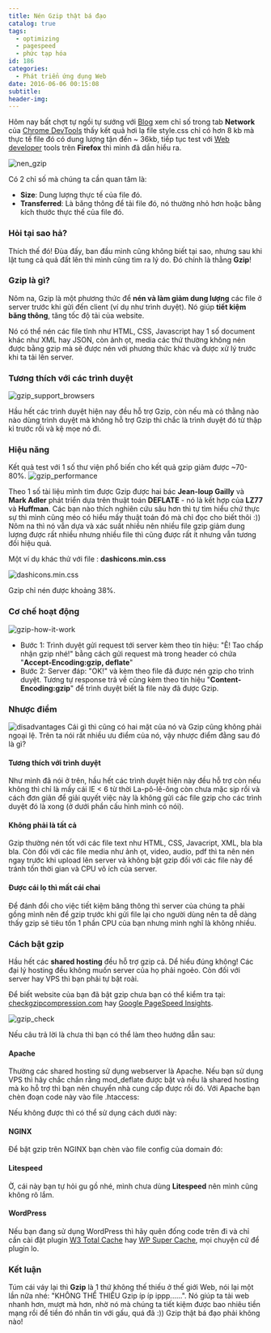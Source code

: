 ```yaml
---
title: Nén Gzip thật bá đạo
catalog: true
tags:
  - optimizing
  - pagespeed
  - phức tạp hóa
id: 186
categories:
  - Phát triển ứng dụng Web
date: 2016-06-06 00:15:08
subtitle:
header-img:
---
```


Hôm nay bất chợt tự ngồi tự sướng với [Blog](//blogk.xyz) xem chỉ số trong tab **Network** của [Chrome DevTools](https://developer.chrome.com/devtools) thấy kết quả hơi lạ file style.css chỉ có hơn 8 kb mà thực tế file đó có dung lượng tận đến ~ 36kb, tiếp tục test với [Web developer](//blogk.xyz/category/web-development/) tools trên **Firefox** thì mình đã dần hiểu ra.<!--more-->

![nen_gzip](http://blogk.xyz/wp-content/uploads/2016/06/nen_gzip.png)

Có 2 chỉ số mà chúng ta cần quan tâm là:
- **Size**: Dung lượng thực tế của file đó.
- **Transferred**: Là băng thông để tải file đó, nó thường nhỏ hơn hoặc bằng kích thước thực thế của file đó.

### Hỏi tại sao hả?

Thích thế đó! Đùa đấy, ban đầu mình cũng không biết tại sao, nhưng sau khi lật tung cả quả đất lên thì mình cũng tìm ra lý do. Đó chính là thằng **Gzip**!

### Gzip là gì?

Nôm na, Gzip là một phương thức để **nén và làm giảm dung lượng** các file ở server trước khi gửi đến client (ví dụ như trình duyệt). Nó giúp **tiết kiệm băng thông**, tăng tốc độ tải của website.

Nó có thể nén các file tĩnh như HTML, CSS, Javascript hay 1 số document khác như XML hay JSON, còn ảnh ọt, media các thứ thường không nén được bằng gzip mà sẽ được nén với phương thức khác và được xử lý trước khi ta tải lên server.

### Tương thích với các trình duyệt

![gzip_support_browsers](http://blogk.xyz/wp-content/uploads/2016/06/gzip_support_browsers.png)

Hầu hết các trình duyệt hiện nay đều hỗ trợ Gzip, còn nếu mà có thằng nào nào dùng trình duyệt mà không hỗ trợ Gzip thì chắc là trình duyệt đó từ thập kỉ trước rồi và kệ mọe nó đi.

### Hiệu năng

Kết quả test với 1 số thư viện phổ biến cho kết quả gzip giảm được ~70-80%.
![gzip_performance](http://blogk.xyz/wp-content/uploads/2016/06/gzip_performance.png)

Theo 1 số tài liệu mình tìm được Gzip được hai bác **Jean-loup Gailly** và **Mark Adler** phát triển dựa trên thuật toán **DEFLATE** - nó là kết hợp của **LZ77** và **Huffman**. Các bạn nào thích nghiên cứu sâu hơn thì tự tìm hiểu chứ thực sự thì mình cũng méo có hiểu mấy thuật toán đó mà chỉ đọc cho biết thôi :)) Nôm na thì nó vẫn dựa và xác suất nhiều nên nhiều file gzip giảm dung lượng được rất nhiều nhưng nhiều file thì cũng được rất ít nhưng vẫn tương đối hiệu quả.

Một ví dụ khác thử với file : **dashicons.min.css**

![dashicons.min.css](http://blogk.xyz/wp-content/uploads/2016/06/dashicons.min_.css.png)

Gzip chỉ nén được khoảng 38%.

### Cơ chế hoạt động

![gzip-how-it-work](http://blogk.xyz/wp-content/uploads/2016/06/gzip-how-it-work.png)
- Bước 1: Trình duyệt gửi request tới server kèm theo tín hiệu: "Ê! Tao chấp nhận gzip nhé!" bằng cách gửi request mà trong header có chứa "**Accept-Encoding:gzip, deflate**"
- Bước 2: Server đáp: "OK!" và kèm theo file đã được nén gzip cho trình duyệt. Tương tự response trả về cũng kèm theo tín hiệu "**Content-Encoding:gzip**" để trình duyệt biết là file này đã được Gzip.

### Nhược điểm

![disadvantages](http://blogk.xyz/wp-content/uploads/2016/06/disadvantages.png)
Cái gì thì cũng có hai mặt của nó và Gzip cũng không phải ngoại lệ. Trên ta nói rất nhiều ưu điểm của nó, vậy nhược điểm đằng sau đó là gì?

#### Tương thích với trình duyệt

Như mình đã nói ở trên, hầu hết các trình duyệt hiện này đều hỗ trợ còn nếu không thì chỉ là mấy cái IE &lt; 6 từ thời La-pô-lê-ông còn chưa mặc sịp rồi và cách đơn giản để giải quyết việc này là không gửi các file gzip cho các trình duyệt đó là xong (ở dưới phần cấu hình mình có nói).

#### Không phải là tất cả

Gzip thường nén tốt với các file text như HTML, CSS, Javacript, XML, bla bla bla. Còn đối với các file media như ảnh ọt, video, audio, pdf thì ta nên nén ngay trước khi upload lên server và không bật gzip đối với các file này để tránh tốn thời gian và CPU vô ích của server.

#### Được cái lọ thì mất cái chai

Để đánh đổi cho việc tiết kiệm băng thông thì server của chúng ta phải gồng mình nên để gzip trước khi gửi file lại cho người dùng nên ta dễ dàng thấy gzip sẽ tiêu tốn 1 phần CPU của bạn nhưng mình nghĩ là không nhiều.

### Cách bật gzip

Hầu hết các **shared hosting** đều hỗ trợ gzip cả. Dể hiểu đúng không! Các đại lý hosting đều không muốn server của họ phải ngoẻo. Còn đối với server hay VPS thì bạn phải tự bật roài.

Để biết website của bạn đã bật gzip chưa bạn có thể kiểm tra tại: [checkgzipcompression.com](http://checkgzipcompression.com) hay [Google PageSpeed Insights](https://developers.google.com/speed/pagespeed/insights/).

![gzip_check](http://blogk.xyz/wp-content/uploads/2016/06/gzip_check.png)

Nếu câu trả lời là chưa thì bạn có thể làm theo hướng dẫn sau:

#### Apache

Thường các shared hosting sử dụng webserver là Apache. Nếu bạn sử dụng VPS thì hãy chắc chắn rằng <kbr>mod_deflate</kbr> được bật và nếu là shared hosting mà ko hỗ trợ thì bạn nên chuyển nhà cung cấp được rồi đó. Với Apache bạn chèn đoạn code này vào file .htaccess:
<script src="https://gist.github.com/tutv95/c0439016f25b3e075a5bb6796a30c966.js"></script>

Nếu không được thì có thể sử dụng cách dưới này:
<script src="https://gist.github.com/tutv95/77a082ad2f6d5871ddd4826b813d478d.js"></script>

#### NGINX

Để bật gzip trên NGINX bạn chèn vào file config của domain đó:
<script src="https://gist.github.com/tutv95/9e23ac8a0ea656ea72e210c59d2b8006.js"></script>

#### Litespeed

Ờ, cái này bạn tự hỏi gu gồ nhé, mình chưa dùng **Litespeed** nên mình cũng không rõ lắm.

#### WordPress

Nếu bạn đang sử dụng WordPress thì hãy quên đống code trên đi và chỉ cần cài đặt plugin [W3 Total Cache](https://wordpress.org/plugins/w3-total-cache/) hay [WP Super Cache](https://wordpress.org/plugins/wp-super-cache/), mọi chuyện cứ để plugin lo.

### Kết luận

Túm cái váy lại thì **Gzip** là 1 thứ không thế thiếu ở thế giới Web, nói lại một lần nữa nhé: "KHÔNG THỂ THIẾU Gzip íp íp ippp......". Nó giúp ta tải web nhanh hơn, mượt mà hơn, nhờ nó mà chúng ta tiết kiệm được bao nhiêu tiền mạng rồi để tiền đó nhắn tin với gấu, quá đã :)) Gzip thật bá đạo phải không nào!